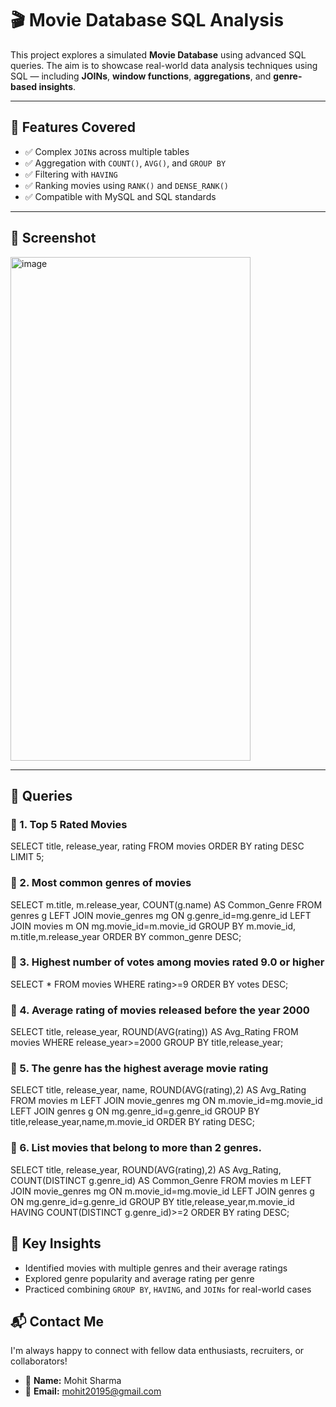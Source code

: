 # 🎬 Movie Database SQL Analysis

This project explores a simulated **Movie Database** using advanced SQL queries. The aim is to showcase real-world data analysis techniques using SQL — including **JOINs**, **window functions**, **aggregations**, and **genre-based insights**.

---

## 📌 Features Covered

- ✅ Complex `JOIN`s across multiple tables
- ✅ Aggregation with `COUNT()`, `AVG()`, and `GROUP BY`
- ✅ Filtering with `HAVING`
- ✅ Ranking movies using `RANK()` and `DENSE_RANK()`
- ✅ Compatible with MySQL and SQL standards

---

## 📸 Screenshot
<img width="384" height="806" alt="image" src="https://github.com/user-attachments/assets/11290474-def0-4486-9d09-456a1bec8b86" />

---

## 🧠 Queries 

### 🎯 1. Top 5 Rated Movies

SELECT 
  title,
  release_year,
  rating
FROM movies
ORDER BY rating DESC
LIMIT 5;

### 🎯 2. Most common genres of movies

SELECT 
  m.title,
  m.release_year,
  COUNT(g.name) AS Common_Genre
FROM genres g 
LEFT JOIN movie_genres mg ON g.genre_id=mg.genre_id
LEFT JOIN movies m ON mg.movie_id=m.movie_id
GROUP BY m.movie_id, m.title,m.release_year
ORDER BY common_genre DESC;

### 🎯 3. Highest number of votes among movies rated 9.0 or higher

SELECT *
FROM movies
WHERE rating>=9
ORDER BY votes DESC;

### 🎯 4. Average rating of movies released before the year 2000

SELECT 
  title,
  release_year,
  ROUND(AVG(rating)) AS Avg_Rating
FROM movies
WHERE release_year>=2000
GROUP BY title,release_year;

### 🎯 5. The genre has the highest average movie rating

SELECT 
	title,
  release_year,
  name,
  ROUND(AVG(rating),2) AS Avg_Rating
FROM movies m
LEFT JOIN movie_genres mg ON m.movie_id=mg.movie_id
LEFT JOIN genres g ON mg.genre_id=g.genre_id
GROUP BY title,release_year,name,m.movie_id
ORDER BY rating DESC;

### 🎯 6. List movies that belong to more than 2 genres.

SELECT 
	title,
  release_year,
  ROUND(AVG(rating),2) AS Avg_Rating,
  COUNT(DISTINCT g.genre_id) AS Common_Genre
FROM movies m
LEFT JOIN movie_genres mg ON m.movie_id=mg.movie_id
LEFT JOIN genres g ON mg.genre_id=g.genre_id
GROUP BY title,release_year,m.movie_id
HAVING COUNT(DISTINCT g.genre_id)>=2
ORDER BY rating DESC;

## 🧠 Key Insights

- Identified movies with multiple genres and their average ratings
- Explored genre popularity and average rating per genre
- Practiced combining `GROUP BY`, `HAVING`, and `JOINs` for real-world cases

## 📬 Contact Me

I'm always happy to connect with fellow data enthusiasts, recruiters, or collaborators!
- 👤 **Name:**   Mohit Sharma
- 📧 **Email:** mohit20195@gmail.com
